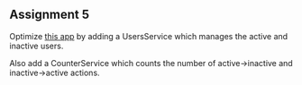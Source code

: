 ## Assignment 5

Optimize [this app](https://github.com/ShinDarth/ng-exercises/commit/39677a527445dfbd8c7b74972eb8124366dc41ed) by adding a UsersService which manages the active and inactive users.

Also add a CounterService which counts the number of active->inactive and inactive->active actions.
